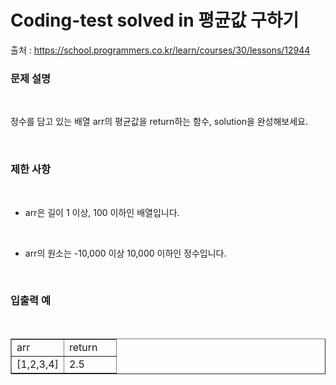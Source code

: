 # Coding-test solved in 평균값 구하기

출처 : https://school.programmers.co.kr/learn/courses/30/lessons/12944

<h3 id="%EB%AC%B-%EC%A-%-C%--%EC%--%A-%EB%AA%--" data-ke-size="size23"><b>문제 설명</b></h3>
<p data-ke-size="size16">&nbsp;</p>
<div>
<p data-ke-size="size16">정수를 담고 있는 배열 arr의 평균값을 return하는 함수, solution을 완성해보세요.</p>
<p data-ke-size="size16">&nbsp;</p>
<h3 id="%EB%AC%B-%EC%A-%-C%--%EC%--%A-%EB%AA%--" data-ke-size="size23"><b>제한 사항</b></h3>
<p data-ke-size="size16">&nbsp;</p>
<ul style="list-style-type: disc;" data-ke-list-type="disc">
<li>arr은 길이 1 이상, 100 이하인 배열입니다.</li>
</ul>
<p data-ke-size="size16">&nbsp;</p>
<ul style="list-style-type: disc;" data-ke-list-type="disc">
<li>arr의 원소는 -10,000 이상 10,000 이하인 정수입니다.</li>
</ul>
<p data-ke-size="size16">&nbsp;</p>
<h3 id="%EB%AC%B-%EC%A-%-C%--%EC%--%A-%EB%AA%--" data-ke-size="size23"><b>입출력 예</b></h3>
<p data-ke-size="size16">&nbsp;</p>
<table style="border-collapse: collapse; width: 100%;" border="1" data-ke-align="alignLeft" data-ke-style="style12">
<tbody>
<tr>
<td style="width: 50%;">arr</td>
<td style="width: 50%;">return</td>
</tr>
<tr>
<td style="width: 50%;">[1,2,3,4]</td>
<td style="width: 50%;">2.5</td>
</tr>
</tbody>
</table>
</div>
